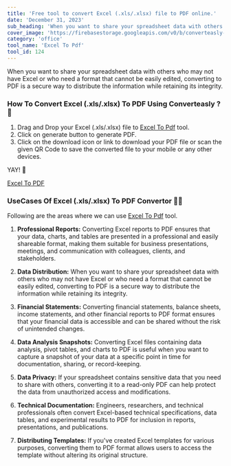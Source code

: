 ```yaml
---
title: 'Free tool to convert Excel (.xls/.xlsx) file to PDF online.'
date: 'December 31, 2023'
sub_heading: 'When you want to share your spreadsheet data with others who may not have Excel or who need a format that cannot be easily edited, converting to PDF'
cover_image: 'https://firebasestorage.googleapis.com/v0/b/converteasly-a81f8.appspot.com/o/images%2Fc99e99s72-excel-to-pdf.jpg?alt=media&token=32e7670d-f866-4d01-a9c7-88863192d694'
category: 'office'
tool_name: 'Excel To Pdf'
tool_id: 124
---
```


When you want to share your spreadsheet data with others who may not have Excel or who need a format that cannot be easily edited, converting to PDF is a secure way to distribute the information while retaining its integrity.

### How To Convert Excel (.xls/.xlsx) To PDF Using Converteasly ? 📄

1. Drag and Drop your Excel (.xls/.xlsx) file to [Excel To Pdf](https://www.converteasly.com/uploads/excel-to-pdf/124) tool.
2. Click on generate button to generate PDF.
3. Click on the download icon or link to download your PDF file or scan the given QR Code to save the converted file to your mobile or any other devices.

YAY! 🥳 

<a class="btn" href='https://www.converteasly.com/uploads/excel-to-pdf/124'>Excel To PDF</a>

### UseCases Of Excel (.xls/.xlsx) To PDF Convertor 🙇‍♀️

Following are the areas where we can use [Excel To Pdf](https://www.converteasly.com/uploads/excel-to-pdf/124) tool.

1. **Professional Reports:** Converting Excel reports to PDF ensures that your data, charts, and tables are presented in a professional and easily shareable format, making them suitable for business presentations, meetings, and communication with colleagues, clients, and stakeholders.

2. **Data Distribution:** When you want to share your spreadsheet data with others who may not have Excel or who need a format that cannot be easily edited, converting to PDF is a secure way to distribute the information while retaining its integrity.

3. **Financial Statements:** Converting financial statements, balance sheets, income statements, and other financial reports to PDF format ensures that your financial data is accessible and can be shared without the risk of unintended changes.

4. **Data Analysis Snapshots:** Converting Excel files containing data analysis, pivot tables, and charts to PDF is useful when you want to capture a snapshot of your data at a specific point in time for documentation, sharing, or record-keeping.

5. **Data Privacy:** If your spreadsheet contains sensitive data that you need to share with others, converting it to a read-only PDF can help protect the data from unauthorized access and modifications.

6. **Technical Documentation:** Engineers, researchers, and technical professionals often convert Excel-based technical specifications, data tables, and experimental results to PDF for inclusion in reports, presentations, and publications.

7. **Distributing Templates:** If you've created Excel templates for various purposes, converting them to PDF format allows users to access the template without altering its original structure.


